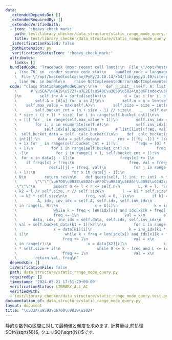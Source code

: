 ```yaml
---
data:
  _extendedDependsOn: []
  _extendedRequiredBy: []
  _extendedVerifiedWith:
  - icon: ':heavy_check_mark:'
    path: test/library_checker/data_structure/static_range_mode_query.test.py
    title: test/library_checker/data_structure/static_range_mode_query.test.py
  _isVerificationFailed: false
  _pathExtension: py
  _verificationStatusIcon: ':heavy_check_mark:'
  attributes:
    links: []
  bundledCode: "Traceback (most recent call last):\n  File \"/opt/hostedtoolcache/PyPy/3.10.14/x64/lib/pypy3.10/site-packages/onlinejudge_verify/documentation/build.py\"\
    , line 76, in _render_source_code_stat\n    bundled_code = language.bundle(\n\
    \  File \"/opt/hostedtoolcache/PyPy/3.10.14/x64/lib/pypy3.10/site-packages/onlinejudge_verify/languages/python.py\"\
    , line 96, in bundle\n    raise NotImplementedError\nNotImplementedError\n"
  code: "class StaticRangeModeQuery:\n\n    def __init__(self, A: list[int]):\n  \
    \      # \u5EA7\u6A19\u5727\u7E2E(\u540C\u3058\u5024\u306Findex\u3067\u8B58\u5225\
    )\n        self.inv_A = sorted(set(A))\n        d = {a: i for i, a in enumerate(self.inv_A)}\n\
    \        self.A = [d[a] for a in A]\n\n        self.n = n = len(self.A)\n    \
    \    self.max_value = max(self.A)\n        self.size = size = int(n**0.5) + 1\n\
    \        self.bucket_cnt = (n + size - 1) // size\n        self.data = [self.A[i\
    \ * size : (i + 1) * size] for i in range(self.bucket_cnt)]\n\n        self.idx\
    \ = [[] for _ in range(self.max_value + 1)]\n        self.inv_idx = [-1] * n\n\
    \        for i, a in enumerate(self.A):\n            self.inv_idx[i] = len(self.idx[a])\n\
    \            self.idx[a].append(i)\n        # list[list[(freq, val)]]\n      \
    \  self.bucket_data = self._calc_bucket()\n\n    def _calc_bucket(self) -> list[list[tuple[int,\
    \ int]]]:\n        data = self.data\n        res = [[(0, -1)] * (self.bucket_cnt\
    \ + 1) for _ in range(self.bucket_cnt + 1)]\n        freqs = [0] * (self.max_value\
    \ + 1)\n        for i in range(self.bucket_cnt):\n            freq, val = -1,\
    \ -1\n            for j in range(i + 1, self.bucket_cnt + 1):\n              \
    \  for x in data[j - 1]:\n                    freqs[x] += 1\n                \
    \    if freqs[x] > freq:\n                        freq, val = freqs[x], x\n  \
    \              res[i][j] = (freq, val)\n            for j in range(i + 1, self.bucket_cnt\
    \ + 1):\n                for x in data[j - 1]:\n                    freqs[x] =\
    \ 0\n        return res\n\n    def query(self, l: int, r: int) -> tuple[int, int]:\n\
    \        \"\"\"(\u6700\u983B\u5024\uFF0C\u983B\u5EA6)\u3092\u6C42\u3081\u307E\u3059\
    .\"\"\"\n        assert 0 <= l < r <= self.n\n        L, R = l, r\n        k1,\
    \ k2 = l // self.size, r // self.size\n        l -= k1 * self.size\n        r\
    \ -= k2 * self.size\n\n        freq, val = 0, -1\n\n        if k1 == k2:\n   \
    \         A, idx, inv_idx = self.A, self.idx, self.inv_idx\n            for i\
    \ in range(L, R):\n                x = A[i]\n                k = inv_idx[i]\n\
    \                while k + freq < len(idx[x]) and idx[x][k + freq] < R:\n    \
    \                freq += 1\n                    val = x\n        else:\n     \
    \       data, idx, inv_idx = self.data, self.idx, self.inv_idx\n            freq,\
    \ val = self.bucket_data[k1 + 1][k2]\n\n            for i in range(l, len(data[k1])):\n\
    \                x = data[k1][i]\n                k = inv_idx[k1 * self.size +\
    \ i]\n                while k + freq < len(idx[x]) and idx[x][k + freq] < R:\n\
    \                    freq += 1\n                    val = x\n            for i\
    \ in range(r):\n                x = data[k2][i]\n                k = inv_idx[k2\
    \ * self.size + i]\n                while 0 <= k - freq and L <= idx[x][k - freq]:\n\
    \                    freq += 1\n                    val = x\n        val = self.inv_A[val]\n\
    \        return val, freq\n"
  dependsOn: []
  isVerificationFile: false
  path: data_structure/static_range_mode_query.py
  requiredBy: []
  timestamp: '2024-05-21 17:51:29+09:00'
  verificationStatus: LIBRARY_ALL_AC
  verifiedWith:
  - test/library_checker/data_structure/static_range_mode_query.test.py
documentation_of: data_structure/static_range_mode_query.py
layout: document
title: "\u533A\u9593\u6700\u983B\u5024"
---
```


静的な数列の区間に対して最頻値と頻度を求めます.
計算量は,前処理$O(N\sqrt{N})$, クエリ$O(\sqrt{N})$です．

